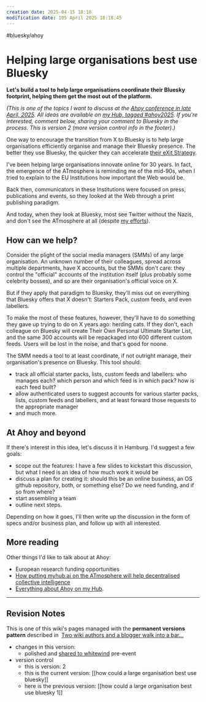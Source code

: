 ```yaml
---
creation date: 2025-04-15 18:18
modification date: 105 April 2025 18:18:45
---
```

#bluesky/ahoy 
# Helping large organisations best use Bluesky

**Let's build a tool to help large organisations coordinate their Bluesky footprint, helping them get the most out of the platform.**

*(This is one of the topics I want to discuss at the [Ahoy conference in late April, 2025](https://ahoy.eu/). All ideas are available on [my Hub, tagged #ahoy2025](https://myhub.ai/@mathewlowry/?tags=ahoy2025). If you're interested, comment below, sharing your comment to Bluesky in the process. This is version 2 (more version control info in the footer).)* 

One way to encourage the transition from X to Bluesky is to help large organisations efficiently organise and manage their Bluesky presence. The better they use Bluesky, the quicker they can accelerate [their eXit Strategy](https://mathewlowry.medium.com/x-strategy-or-exit-strategy-a-cost-benefit-analysis-framework-024af4abd1a0).

I've been helping large organisations innovate online for 30 years. In fact, the emergence of the ATmosphere is reminding me of the mid-90s, when I tried to explain to the EU Institutions how important the Web would be.

Back then, communicators in these Institutions were focused on press, publications and events, so they looked at the Web through a print publishing paradigm.

And today, when they look at Bluesky, most see Twitter without the Nazis, and don't see the ATmosphere at all (despite [my efforts](https://myhub.ai/@mathewlowry/?tags=bluesky&types=do&types=think&timeframe=anytime&quality=all)).

## How can we help?

Consider the plight of the social media managers (SMMs) of any large organisation. An unknown number of their colleagues, spread across multiple departments, have X accounts, but the SMMs don't care: they control the "official" accounts of the institution itself (plus probably some celebrity bosses), and so are their organisation's official voice on X.

But if they apply that paradigm to Bluesky, they'll miss out on everything that Bluesky offers that X doesn't: Starters Pack, custom feeds, and even labellers.

To make the most of these features, however, they'll have to do something they gave up trying to do on X years ago: herding cats. If they don't, each colleague on Bluesky will create Their Own Personal Ultimate Starter List, and the same 300 accounts will be repackaged into 600 different custom feeds. Users will be lost in the noise, and that's good for noone.

The SMM needs a tool to at least coordinate, if not outright manage, their organisation's presence on Bluesky. This tool should:

- track all official starter packs, lists, custom feeds and labellers: who manages each? which person and which feed is in which pack? how is each feed built?
- allow authenticated users to suggest accounts for various starter packs, lists, custom feeds and labellers, and at least forward those requests to the appropriate manager
- and much more.

## At Ahoy and beyond

If there's interest in this idea, let's discuss it in Hamburg. I'd suggest a few goals:

- scope out the features: I have a few slides to kickstart this discussion, but what I need is an idea of how much work it would be
- discuss a plan for creating it: should this be an online business, an OS github repository, both, or something else? Do we need funding, and if so from where?
- start assembling a team
- outline next steps.

Depending on how it goes, I'll then write up the discussion in the form of specs and/or business plan, and follow up with all interested.

## More reading

Other things I'd like to talk about at Ahoy:

- European research funding opportunities
- [How putting myhub.ai on the ATmosphere will help decentralised collective intelligence](https://whtwnd.com/mathewlowry.bsky.social/3lmymts4xu42k)
- [Everything about Ahoy on my Hub](https://myhub.ai/@mathewlowry/?tags=ahoy2025).



---

## Revision Notes

This is one of this wiki's pages managed with the **permanent versions pattern** described in  [Two wiki authors and a blogger walk into a bar…](https://mathewlowry.medium.com/two-wiki-authors-and-a-blogger-walk-into-a-bar-7106c8376c6e)  

- changes in this version: 
	- polished and [shared to whitewind](https://whtwnd.com/mathewlowry.bsky.social/3lmym62gvdg2w) pre-event
- version control
    - this is version: 2
    - this is the current version: [[how could a large organisation best use bluesky]]
    - here is the previous version: [[how could a large organisation best use bluesky 1]]
